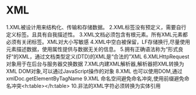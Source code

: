 # XML

1.XML被设计用来结构化、传输和存储数据。
2.XML标签没有预定义，需要自行定义标签。且具有自我描述性。
3.XML文档必须包含有根元素。所有XML元素都必须有关闭标签。XML对大小写敏感
4.XML中空白被保留，LF存储换行,尽量使用元素描述数据，使用属性提供与数据无关的信息。
5.拥有正确语法称为“形式良好“的XML，通过文档类型定义(DTD)的XML是“合法的”XML
6.XMLHttpRequest对象用于在后台与服务器交换数据
7.XML内建XML解析器,解析器把XML转换为XML DOM对象,可以通过JavaScript操作的对象
8.XML 也可以使用DOM,通过xmlDoc.getElementByTagName
9.XML 命名空间避免命名冲突,使用前缀避免命名冲突<h:table></h:table>
10.非法的XML字符必须转换为实体引用
